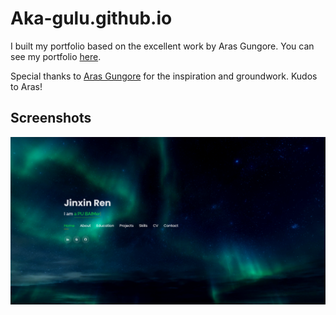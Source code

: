 # Aka-gulu.github.io

I built my portfolio based on the excellent work by Aras Gungore. You can see my portfolio [here](https://aka-gulu.github.io).

Special thanks to [Aras Gungore](https://github.com/arasgungore/arasgungore.github.io) for the inspiration and groundwork. Kudos to Aras!




## Screenshots

<p float="center">
    <img src="https://github.com/Aka-Gulu/Aka-Gulu.github.io/blob/main/Screenshots/Screenshot.png" width="800">
</p>
